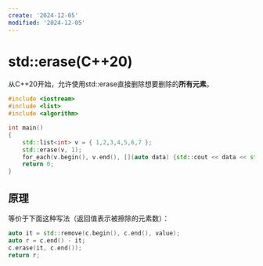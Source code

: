 ```yaml
---
create: '2024-12-05'
modified: '2024-12-05'
---
```


# std::erase(C++20)

从C++20开始，允许使用std::erase直接删除想要删除的**所有元素**。

```C++
#include <iostream>
#include <list>
#include <algorithm>

int main()
{
	std::list<int> v = { 1,2,3,4,5,6,7 };
	std::erase(v, 1);
	for_each(v.begin(), v.end(), [](auto data) {std::cout << data << std::endl; });
	return 0;
}
```

## 原理

等价于下面这种写法（返回值表示被擦除的元素数）：

```C++
auto it = std::remove(c.begin(), c.end(), value);
auto r = c.end() - it;
c.erase(it, c.end());
return r;
```